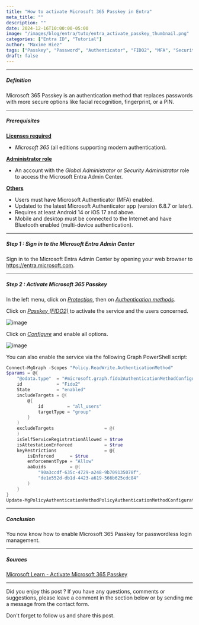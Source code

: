 ```yaml
---
title: "How to activate Microsoft 365 Passkey in Entra"
meta_title: ""
description: ""
date: 2024-12-16T10:00:00-05:00
image: "/images/blog/entra/tuto/entra_activate_passkey_thumbnail.png"
categories: ["Entra ID", "Tutorial"]
author: "Maxime Hiez"
tags: ["Passkey", "Password", "Authenticator", "FIDO2", "MFA", "Security"]
draft: false
---
```

---

##### Definition
Microsoft 365 Passkey is an authentication method that replaces passwords with more secure options like facial recognition, fingerprint, or a PIN.

---

##### Prerequisites
**<u>Licenses required</u>**
- *Microsoft 365* (all editions supporting modern authentication).

**<u>Administrator role</u>**
- An account with the *Global Administrator* or *Security Administrator* role to access the Microsoft Entra Admin Center.

**<u>Others</u>**
- Users must have Microsoft Authenticator (MFA) enabled.
- Updated to the latest Microsoft Authenticator app (version 6.8.7 or later).
- Requires at least Android 14 or iOS 17 and above.
- Mobile and desktop must be connected to the Internet and have Bluetooth enabled (multi-device authentication).

---

##### Step 1 : Sign in to the Microsoft Entra Admin Center
Sign in to the Microsoft Entra Admin Center by opening your web browser to https://entra.microsoft.com.

---

##### Step 2 : Activate Microsoft 365 Passkey
In the left menu, click on *<u>Protection</u>*, then on *<u>Authentication methods</u>*.

Click on *<u>Passkey (FIDO2)</u>* to activate the service and the users concerned.

![image](/images/blog/entra/tuto/entra_passkey_001.png)

Click on *<u>Configure</u>* and enable all options.

![image](/images/blog/entra/tuto/entra_passkey_002.png)

You can also enable the service via the following Graph PowerShell script:
```powershell
Connect-MgGraph -Scopes "Policy.ReadWrite.AuthenticationMethod"
$params = @{
    "@odata.type"  = "#microsoft.graph.fido2AuthenticationMethodConfiguration"
    id             = "Fido2"
    State          = "enabled"
    includeTargets = @(
        @{
            id         = "all_users"
            targetType = "group"
        }
    )
    excludeTargets                   = @(
    )
    isSelfServiceRegistrationAllowed = $true
    isAttestationEnforced            = $true
    keyRestrictions                  = @{
        isEnforced      = $true
        enforcementType = "Allow"
        aaGuids         = @(
            "90a3ccdf-635c-4729-a248-9b709135078f",
            "de1e552d-db1d-4423-a619-566b625cdc84"
        )
    }
}
Update-MgPolicyAuthenticationMethodPolicyAuthenticationMethodConfiguration -AuthenticationMethodConfigurationId "Fido2" -BodyParameter $params
```

---

##### Conclusion
You now know how to enable Microsoft 365 Passkey for passwordless login management.

---

##### Sources
[Microsoft Learn - Activate Microsoft 365 Passkey](https://learn.microsoft.com/en-us/entra/identity/authentication/how-to-enable-passkey-fido2)

---


Did you enjoy this post ? If you have any questions, comments or suggestions, please leave a comment in the section below or by sending me a message from the contact form.

Don't forget to follow us and share this post.